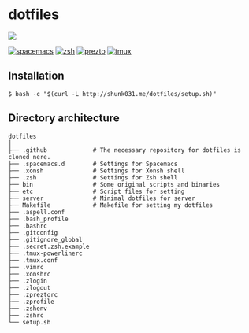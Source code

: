 # dotfiles

![](https://raw.githubusercontent.com/shunk031/dotfiles/master/.github/figure1.png)

[![spacemacs](https://cdn.rawgit.com/syl20bnr/spacemacs/442d025779da2f62fc86c2082703697714db6514/assets/spacemacs-badge.svg)](http://spacemacs.org/)
[![zsh](https://img.shields.io/badge/built%20with-zsh-black.svg)](https://github.com/zsh-users/zsh)
[![prezto](https://img.shields.io/badge/built%20with-prezto-orange.svg)](https://github.com/sorin-ionescu/prezto)
[![tmux](https://img.shields.io/badge/built%20with-tmux-green.svg)](https://github.com/tmux/tmux)

## Installation

```shell
$ bash -c "$(curl -L http://shunk031.me/dotfiles/setup.sh)"
```

## Directory architecture

```
dotfiles
│
├── .github             # The necessary repository for dotfiles is cloned nere.
├── .spacemacs.d        # Settings for Spacemacs
├── .xonsh              # Settings for Xonsh shell
├── .zsh                # Settings for Zsh shell
├── bin                 # Some original scripts and binaries
├── etc                 # Script files for setting
├── server              # Minimal dotfiles for server
├── Makefile            # Makefile for setting my dotfiles
├── .aspell.conf
├── .bash_profile
├── .bashrc
├── .gitconfig
├── .gitignore_global
├── .secret.zsh.example
├── .tmux-powerlinerc
├── .tmux.conf
├── .vimrc
├── .xonshrc
├── .zlogin
├── .zlogout
├── .zpreztorc
├── .zprofile
├── .zshenv
├── .zshrc
└── setup.sh
```
